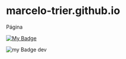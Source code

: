 # marcelo-trier.github.io
Página

[![My Badge](https://img.shields.io/github/issues/marcelo-trier/marcelo-trier.github.io?label=status)](https://github.com/marcelo-trier/marcelo-trier.github.io/issues)

![my Badge dev](http://img.shields.io/static/v1?label=status&message=em%20desenv.&color=GREEN&style=for-the-badge)

